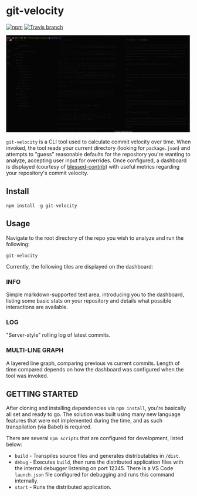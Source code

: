 # git-velocity

[![npm](https://img.shields.io/npm/v/git-velocity.svg?style=flat-square)](https://www.npmjs.com/package/git-velocity)
[![Travis branch](https://img.shields.io/travis/ibarsi/git-velocity/master.svg?style=flat-square)](https://travis-ci.org/ibarsi/git-velocity)

![Animated gif showing example usage](./git-velocity.gif)

`git-velocity` is a CLI tool used to calculate commit velocity over time.
When invoked, the tool reads your current directory (looking for `package.json`) and attempts to "guess" reasonable defaults for the repository you're wanting to analyze, accepting user input for overrides.
Once configured, a dashboard is displayed (courtesy of [blessed-contrib](https://github.com/yaronn/blessed-contrib)) with useful metrics regarding your repository's commit velocity.

## Install

```
npm install -g git-velocity
```

## Usage

Navigate to the root directory of the repo you wish to analyze and run the following:

```
git-velocity
```

Currently, the following tiles are displayed on the dashboard:

### INFO

Simple markdown-supported text area, introducing you to the dashboard, listing some basic stats on your repository and details what possible interactions are available.

### LOG

"Server-style" rolling log of latest commits.

### MULTI-LINE GRAPH

A layered line graph, comparing previous vs current commits. Length of time compared depends on how the dashboard was configured when the tool was invoked.

## GETTING STARTED

After cloning and installing dependencies via `npm install`, you're basically all set and ready to go.
The solution was built using many new language features that were not implemented during the time, and as such transpilation (via Babel) is required.

There are several `npm scripts` that are configured for development, listed below:

* `build` - Transpiles source files and generates distributables in `/dist`.
* `debug` - Executes `build`, then runs the distributed application files with the internal debugger listening on port 12345.
There is a VS Code `launch.json` file configured for debugging and runs this command internally.
* `start` - Runs the distributed application.
